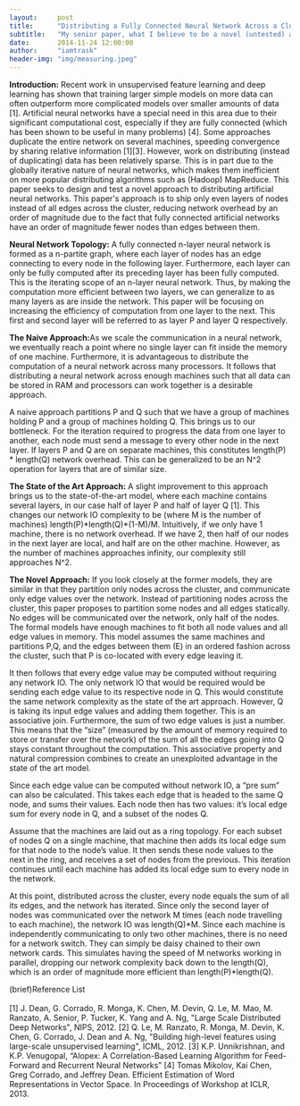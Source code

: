 ```yaml
---
layout:     post
title:      "Distributing a Fully Connected Neural Network Across a Cluster"
subtitle:   "My senior paper, what I believe to be a novel (untested) appraoch."
date:       2014-11-24 12:00:00
author:     "iamtrask"
header-img: "img/measuring.jpeg"
---
```


<p><b>Introduction:</b> Recent work in unsupervised feature learning and deep learning has shown that training larger simple models on more data can often outperform more complicated models over smaller amounts of data [1]. Artificial neural networks have a special need in this area due to their significant computational cost, especially if they are fully connected (which has been shown to be useful in many problems) [4]. Some approaches duplicate the entire network on several machines, speeding convergence by sharing relative information [1][3]. However, work on distributing (instead of duplicating) data has been relatively sparse. This is in part due to the globally iterative nature of neural networks, which makes them inefficient on more popular distributing algorithms such as (Hadoop) MapReduce. This paper seeks to design and test a novel approach to distributing artificial neural networks. This paper's approach is to ship only even layers of nodes instead of all edges across the cluster, reducing network overhead by an order of magnitude due to the fact that fully connected artificial networks have an order of magnitude fewer nodes than edges between them.</p>

<p><b>Neural Network Topology:</b> A fully connected n-layer neural network is formed as a n-partite graph, where each layer of nodes has an edge connecting to every node in the following layer. Furthermore, each layer can only be fully computed after its preceding layer has been fully computed. This is the iterating scope of an n-layer neural network. Thus, by making the computation more efficient between two layers, we can generalize to as many layers as are inside the network. This paper will be focusing on increasing the efficiency of computation from one layer to the next. This first and second layer will be referred to as layer P and layer Q respectively.</p>

<p><b>The Naive Approach:</b>As we scale the communication in a neural network, we eventually reach a point where no single layer can fit inside the memory of one machine. Furthermore, it is advantageous to distribute the computation of a neural network across many processors. It follows that distributing a neural network across enough machines such that all data can be stored in RAM and processors can work together is a desirable approach.</p>

<p>A naive approach partitions P and Q such that we have a group of machines holding P and a group of machines holding Q. This brings us to our bottleneck. For the iteration required to progress the data from one layer to another, each node must send a message to every other node in the next layer. If layers P and Q are on separate machines, this constitutes length(P) * length(Q) network overhead. This can be generalized to be an N^2 operation for layers that are of similar size.</p>

<p><b>The State of the Art Approach:</b> A slight improvement to this approach brings us to the state-of-the-art model, where each machine contains several layers, in our case half of layer P and half of layer Q [1]. This changes our network IO complexity to be (where M is the number of machines) length(P)*length(Q)*(1-M)/M. Intuitively, if we only have 1 machine, there is no network overhead. If we have 2, then half of our nodes in the next layer are local, and half are on the other machine. However, as the number of machines approaches infinity, our complexity still approaches N^2.</p>
	
<p><b>The Novel Approach:</b> If you look closely at the former models, they are similar in that they partition only nodes across the cluster, and communicate only edge values over the network. Instead of partitioning nodes across the cluster, this paper proposes to partition some nodes and all edges statically. No edges will be communicated over the network, only half of the nodes. 
The formal models have enough machines to fit both all node values and all edge values in memory. This model assumes the same machines and partitions P,Q, and the edges between them (E) in an ordered fashion across the cluster, such that P is co-located with every edge leaving it. </p>
	
<p>It then follows that every edge value may be computed without requiring any network IO. The only network IO that would be required would be sending each edge value to its respective node in Q. This would constitute the same network complexity as the state of the art approach. However, Q is taking its input edge values and adding them together. This is an associative join. Furthermore, the sum of two edge values is just a number. This means that the “size” (measured by the amount of memory required to store or transfer over the network) of the sum of all the edges going into Q stays constant throughout the computation. This associative property and natural compression combines to create an unexploited advantage in the state of the art model.</p>

<p>Since each edge value can be computed without network IO, a “pre sum” can also be calculated. This takes each edge that is headed to the same Q node, and sums their values. Each node then has two values: it’s local edge sum for every node in Q, and a subset of the nodes Q.</p>

<p>Assume that the machines are laid out as a ring topology. For each subset of nodes Q on a single machine, that machine then adds its local edge sum for that node to the node’s value. It then sends these node values to the next in the ring, and receives a set of nodes from the previous. This iteration continues until each machine has added its local edge sum to every node in the network. </p>

<p>At this point, distributed across the cluster, every node equals the sum of all its edges, and the network has iterated. Since only the second layer of nodes was communicated over the network M times (each node travelling to each machine), the network IO was length(Q)*M. Since each machine is independently communicating to only two other machines, there is no need for a network switch. They can simply be daisy chained to their own network cards. This simulates having the speed of M networks working in parallel, dropping our network complexity back down to the length(Q), which is an order of magnitude more efficient than length(P)*length(Q). </p>

<p>
(brief)Reference List <br />
<br />
[1] J. Dean, G. Corrado, R. Monga, K. Chen, M. Devin, Q. Le, M. Mao, M. Ranzato, A. Senior, P. Tucker, K. Yang and A. Ng, "Large Scale Distributed Deep Networks", NIPS, 2012.
[2] Q. Le, M. Ranzato, R. Monga, M. Devin, K. Chen, G. Corrado, J. Dean and A. Ng, "Building high-level features using large-scale unsupervised learning", ICML, 2012.
[3] K.P. Unnikrishnan, and K.P. Venugopal, “Alopex: A Correlation-Based Learning Algorithm for Feed-Forward and Recurrent Neural Networks”
[4] Tomas Mikolov, Kai Chen, Greg Corrado, and Jeffrey Dean. Efficient Estimation of Word Representations in Vector Space. In Proceedings of Workshop at ICLR, 2013.
</p>